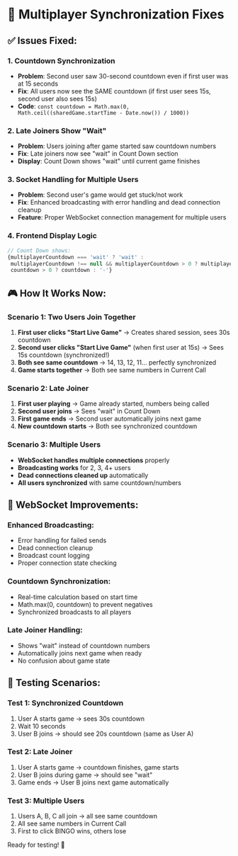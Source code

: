 # 🎯 Multiplayer Synchronization Fixes

## ✅ **Issues Fixed:**

### **1. Countdown Synchronization**
- **Problem**: Second user saw 30-second countdown even if first user was at 15 seconds
- **Fix**: All users now see the SAME countdown (if first user sees 15s, second user also sees 15s)
- **Code**: `const countdown = Math.max(0, Math.ceil((sharedGame.startTime - Date.now()) / 1000))`

### **2. Late Joiners Show "Wait"**
- **Problem**: Users joining after game started saw countdown numbers
- **Fix**: Late joiners now see "wait" in Count Down section
- **Display**: Count Down shows "wait" until current game finishes

### **3. Socket Handling for Multiple Users**
- **Problem**: Second user's game would get stuck/not work
- **Fix**: Enhanced broadcasting with error handling and dead connection cleanup
- **Feature**: Proper WebSocket connection management for multiple users

### **4. Frontend Display Logic**
```javascript
// Count Down shows:
{multiplayerCountdown === 'wait' ? 'wait' :
 multiplayerCountdown !== null && multiplayerCountdown > 0 ? multiplayerCountdown : 
 countdown > 0 ? countdown : '-'}
```

## 🎮 **How It Works Now:**

### **Scenario 1: Two Users Join Together**
1. **First user clicks "Start Live Game"** → Creates shared session, sees 30s countdown
2. **Second user clicks "Start Live Game"** (when first user at 15s) → Sees 15s countdown (synchronized!)
3. **Both see same countdown** → 14, 13, 12, 11... perfectly synchronized
4. **Game starts together** → Both see same numbers in Current Call

### **Scenario 2: Late Joiner**
1. **First user playing** → Game already started, numbers being called
2. **Second user joins** → Sees "wait" in Count Down
3. **First game ends** → Second user automatically joins next game
4. **New countdown starts** → Both see synchronized countdown

### **Scenario 3: Multiple Users**
- **WebSocket handles multiple connections** properly
- **Broadcasting works** for 2, 3, 4+ users
- **Dead connections cleaned up** automatically
- **All users synchronized** with same countdown/numbers

## 🔧 **WebSocket Improvements:**

### **Enhanced Broadcasting:**
- Error handling for failed sends
- Dead connection cleanup
- Broadcast count logging
- Proper connection state checking

### **Countdown Synchronization:**
- Real-time calculation based on start time
- Math.max(0, countdown) to prevent negatives
- Synchronized broadcasts to all players

### **Late Joiner Handling:**
- Shows "wait" instead of countdown numbers
- Automatically joins next game when ready
- No confusion about game state

## 🚀 **Testing Scenarios:**

### **Test 1: Synchronized Countdown**
1. User A starts game → sees 30s countdown
2. Wait 10 seconds
3. User B joins → should see 20s countdown (same as User A)

### **Test 2: Late Joiner**
1. User A starts game → countdown finishes, game starts
2. User B joins during game → should see "wait"
3. Game ends → User B joins next game automatically

### **Test 3: Multiple Users**
1. Users A, B, C all join → all see same countdown
2. All see same numbers in Current Call
3. First to click BINGO wins, others lose

Ready for testing! 🎯
